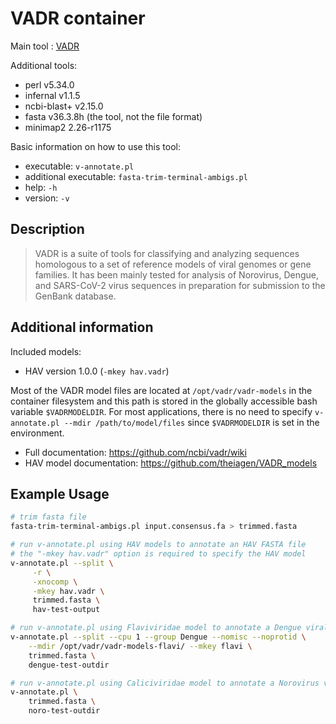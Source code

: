 # VADR container

Main tool : [VADR](https://github.com/ncbi/vadr)

Additional tools:

- perl v5.34.0
- infernal v1.1.5
- ncbi-blast+ v2.15.0
- fasta v36.3.8h (the tool, not the file format)
- minimap2 2.26-r1175

Basic information on how to use this tool:

- executable: `v-annotate.pl`
- additional executable: `fasta-trim-terminal-ambigs.pl`
- help: `-h`
- version: `-v`

## Description

> VADR is a suite of tools for classifying and analyzing sequences homologous to a set of reference models of viral genomes or gene families. It has been mainly tested for analysis of Norovirus, Dengue, and SARS-CoV-2 virus sequences in preparation for submission to the GenBank database.

## Additional information

Included models:

- HAV version 1.0.0 (`-mkey hav.vadr`)

Most of the VADR model files are located at `/opt/vadr/vadr-models` in the container filesystem and this path is stored in the globally accessible bash variable `$VADRMODELDIR`. For most applications, there is no need to specify `v-annotate.pl --mdir /path/to/model/files` since `$VADRMODELDIR` is set in the environment. 

- Full documentation: https://github.com/ncbi/vadr/wiki
- HAV model documentation: https://github.com/theiagen/VADR_models

## Example Usage

```bash
# trim fasta file
fasta-trim-terminal-ambigs.pl input.consensus.fa > trimmed.fasta

# run v-annotate.pl using HAV models to annotate an HAV FASTA file
# the "-mkey hav.vadr" option is required to specify the HAV model
v-annotate.pl --split \
     -r \
     -xnocomp \
     -mkey hav.vadr \
     trimmed.fasta \
     hav-test-output

# run v-annotate.pl using Flaviviridae model to annotate a Dengue viral genome
v-annotate.pl --split --cpu 1 --group Dengue --nomisc --noprotid \
    --mdir /opt/vadr/vadr-models-flavi/ --mkey flavi \
    trimmed.fasta \
    dengue-test-outdir

# run v-annotate.pl using Caliciviridae model to annotate a Norovirus viral genome
v-annotate.pl \
    trimmed.fasta \
    noro-test-outdir
```
